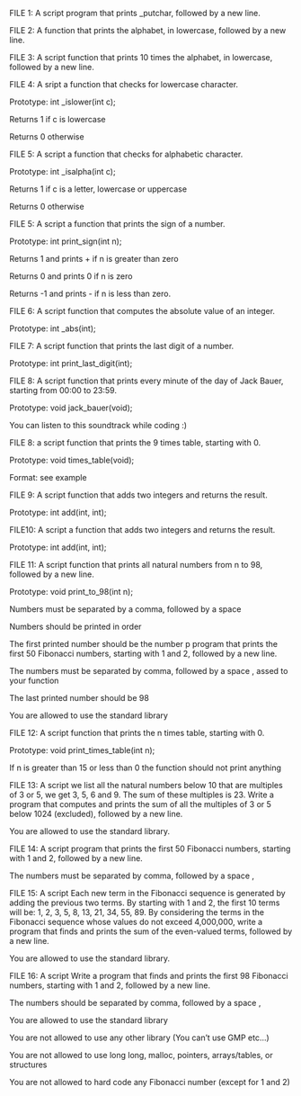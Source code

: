  FILE 1: A script program that prints _putchar, followed by a new line.

FILE 2: A function that prints the alphabet, in lowercase, followed by a new line.

FILE 3: A script function that prints 10 times the alphabet, in lowercase, followed by a new line.

FILE 4: A sript  a function that checks for lowercase character.



Prototype: int _islower(int c);

Returns 1 if c is lowercase

Returns 0 otherwise



FILE 5: A script  a function that checks for alphabetic character.



Prototype: int _isalpha(int c);

Returns 1 if c is a letter, lowercase or uppercase

Returns 0 otherwise



FILE 5: A script a function that prints the sign of a number.



Prototype: int print_sign(int n);

Returns 1 and prints + if n is greater than zero

Returns 0 and prints 0 if n is zero

Returns -1 and prints - if n is less than zero.



FILE 6: A script  function that computes the absolute value of an integer.



Prototype: int _abs(int);



FILE 7: A script  function that prints the last digit of a number.



Prototype: int print_last_digit(int);



FILE 8: A script function that prints every minute of the day of Jack Bauer, starting from 00:00 to 23:59.



Prototype: void jack_bauer(void);

You can listen to this soundtrack while coding :)



FILE 8: a script function that prints the 9 times table, starting with 0.



Prototype: void times_table(void);

Format: see example



FILE 9: A script function that adds two integers and returns the result.



Prototype: int add(int, int);



FILE10: A script a function that adds two integers and returns the result.



Prototype: int add(int, int); 



FILE 11: A script function that prints all natural numbers from n to 98, followed by a new line.



Prototype: void print_to_98(int n);

Numbers must be separated by a comma, followed by a space

Numbers should be printed in order

The first printed number should be the number p program that prints the first 50 Fibonacci numbers, starting with 1 and 2, followed by a new line.



The numbers must be separated by comma, followed by a space , assed to your function

The last printed number should be 98

You are allowed to use the standard library



FILE 12: A script function that prints the n times table, starting with 0.



Prototype: void print_times_table(int n);

If n is greater than 15 or less than 0 the function should not print anything



FILE 13: A script  we list all the natural numbers below 10 that are multiples of 3 or 5, we get 3, 5, 6 and 9. The sum of these multiples is 23. Write a program that computes and prints the sum of all the multiples of 3 or 5 below 1024 (excluded), followed by a new line.



You are allowed to use the standard library.



FILE 14: A script  program that prints the first 50 Fibonacci numbers, starting with 1 and 2, followed by a new line.



The numbers must be separated by comma, followed by a space , 



FILE 15: A script Each new term in the Fibonacci sequence is generated by adding the previous two terms. By starting with 1 and 2, the first 10 terms will be: 1, 2, 3, 5, 8, 13, 21, 34, 55, 89. By considering the terms in the Fibonacci sequence whose values do not exceed 4,000,000, write a program that finds and prints the sum of the even-valued terms, followed by a new line.



You are allowed to use the standard library.



FILE 16: A script Write a program that finds and prints the first 98 Fibonacci numbers, starting with 1 and 2, followed by a new line.



The numbers should be separated by comma, followed by a space ,

You are allowed to use the standard library

You are not allowed to use any other library (You can’t use GMP etc…)

You are not allowed to use long long, malloc, pointers, arrays/tables, or structures

You are not allowed to hard code any Fibonacci number (except for 1 and 2)
